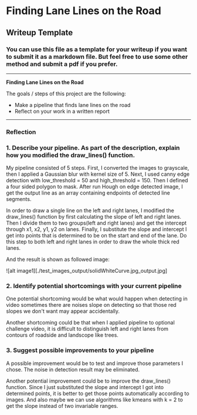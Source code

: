 # **Finding Lane Lines on the Road** 

## Writeup Template

### You can use this file as a template for your writeup if you want to submit it as a markdown file. But feel free to use some other method and submit a pdf if you prefer.

---

**Finding Lane Lines on the Road**

The goals / steps of this project are the following:
* Make a pipeline that finds lane lines on the road
* Reflect on your work in a written report


[//]: # (Image References)

[image1]: ./examples/grayscale.jpg "Grayscale"

---

### Reflection

### 1. Describe your pipeline. As part of the description, explain how you modified the draw_lines() function.

My pipeline consisted of 5 steps. First, I converted the images to grayscale, then I applied a Gaussian blur with kernel size of 5. Next, I used canny edge detection with low_threshold = 50 and high_threshold = 150. Then I defined a four sided polygon to mask. After run Hough on edge detected image, I get the output line as an array containing endpoints of detected line segments.

In order to draw a single line on the left and right lanes, I modified the draw_lines() function by first calculating the slope of left and right lanes. Then I divide them to two groups(left and right lanes) and get the intercept through x1, x2, y1, y2 on lanes. Finally, I substitute the slope and intercept I get into points that is determined to be on the start and end of the lane. Do this step to both left and right lanes in order to draw the whole thick red lanes.

And the result is shown as followed image: 

![alt image1][./test_images_output/solidWhiteCurve.jpg_output.jpg]


### 2. Identify potential shortcomings with your current pipeline


One potential shortcoming would be what would happen when detecting in video sometimes there are noises slope on detecting so that those red slopes we don't want may appear accidentally.

Another shortcoming could be that when I applied pipeline to optional challenge video, it is difficult to distinguish left and right lanes from contours of roadside and landscope like trees. 


### 3. Suggest possible improvements to your pipeline

A possible improvement would be to test and improve those parameters I chose. The noise in detection result may be eliminated.

Another potential improvement could be to improve the draw_lines() function. Since I just substituted the slope and intercept I got into determined points, it is better to get those points automatically according to images. And also maybe we can use algorithms like kmeans with k = 2 to get the slope instead of two invariable ranges.
